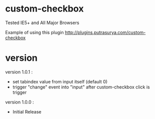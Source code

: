 # custom-checkbox

Tested IE5+ and All Major Browsers

Example of using this plugin
http://plugins.putrasurya.com/custom-checkbox

# version

version 1.0.1 :
- set tabindex value from input itself (default 0)
- trigger "change" event into "input" after custom-checkbox click is trigger

version 1.0.0 :
- Initial Release